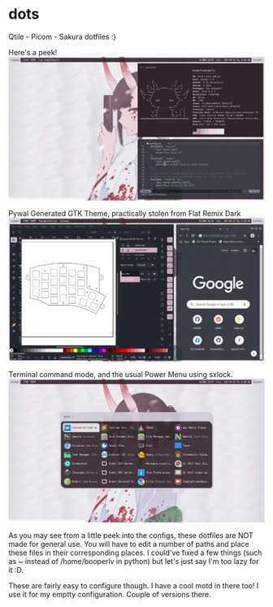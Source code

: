# dots
Qtile - Picom - Sakura
dotfiles :)

Here's a peek!
![Sweet Tiling, no borders.](https://github.com/booperlv/dots/blob/main/pics/neotermqtile.png?raw=true)

Pywal Generated GTK Theme, practically stolen from Flat Remix Dark
![Pywal Generated GTK Theme](https://github.com/booperlv/dots/blob/main/pics/gtkshowcase.png?raw=true)

Terminal command mode, and the usual Power Menu using sxlock.
![Cool Rofi Modes](https://github.com/booperlv/dots/blob/main/pics/rofiapps.png?raw=true)

As you may see from a little peek into the configs, these dotfiles are NOT made for general use. You will have to edit a number of paths and place these files in their corresponding places. I could've fixed a few things (such as ~ instead of /home/booperlv in python) but let's just say I'm too lazy for it :D.

These are fairly easy to configure though.
I have a cool motd in there too! I use it for my emptty configuration. Couple of versions there.
